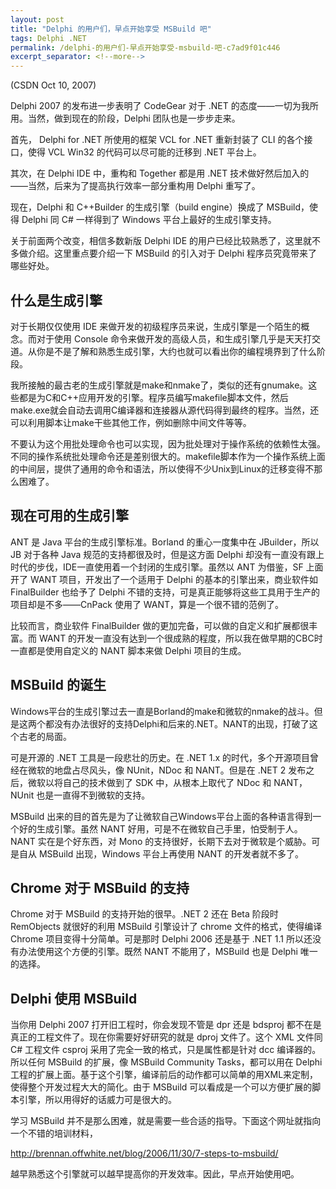 ```yaml
---
layout: post
title: "Delphi 的用户们，早点开始享受 MSBuild 吧"
tags: Delphi .NET
permalink: /delphi-的用户们-早点开始享受-msbuild-吧-c7ad9f01c446
excerpt_separator: <!--more-->
---
```

(CSDN Oct 10, 2007)

Delphi 2007 的发布进一步表明了 CodeGear 对于 .NET 的态度――一切为我所用。当然，做到现在的阶段，Delphi 团队也是一步步走来。

首先， Delphi for .NET 所使用的框架 VCL for .NET 重新封装了 CLI 的各个接口，使得 VCL Win32 的代码可以尽可能的迁移到 .NET 平台上。

其次，在 Delphi IDE 中，重构和 Together 都是用 .NET 技术做好然后加入的――当然，后来为了提高执行效率一部分重构用 Delphi 重写了。

现在，Delphi 和 C++Builder 的生成引擎（build engine）换成了 MSBuild，使得 Delphi 同 C# 一样得到了 Windows 平台上最好的生成引擎支持。

关于前面两个改变，相信多数新版 Delphi IDE 的用户已经比较熟悉了，这里就不多做介绍。这里重点要介绍一下 MSBuild 的引入对于 Delphi 程序员究竟带来了哪些好处。
<!--more-->

## 什么是生成引擎

对于长期仅仅使用 IDE 来做开发的初级程序员来说，生成引擎是一个陌生的概念。而对于使用 Console 命令来做开发的高级人员，和生成引擎几乎是天天打交道。从你是不是了解和熟悉生成引擎，大约也就可以看出你的编程境界到了什么阶段。

我所接触的最古老的生成引擎就是make和nmake了，类似的还有gnumake。这些都是为C和C++应用开发的引擎。程序员编写makefile脚本文件，然后make.exe就会自动去调用C编译器和连接器从源代码得到最终的程序。当然，还可以利用脚本让make干些其他工作，例如删除中间文件等等。

不要认为这个用批处理命令也可以实现，因为批处理对于操作系统的依赖性太强。不同的操作系统批处理命令还是差别很大的。makefile脚本作为一个操作系统上面的中间层，提供了通用的命令和语法，所以使得不少Unix到Linux的迁移变得不那么困难了。

## 现在可用的生成引擎

ANT 是 Java 平台的生成引擎标准。Borland 的重心一度集中在 JBuilder，所以 JB 对于各种 Java 规范的支持都很及时，但是这方面 Delphi 却没有一直没有跟上时代的步伐，IDE一直使用着一个封闭的生成引擎。虽然以 ANT 为借鉴，SF 上面开了 WANT 项目，开发出了一个适用于 Delphi 的基本的引擎出来，商业软件如 FinalBuilder 也给予了 Delphi 不错的支持，可是真正能够将这些工具用于生产的项目却是不多――CnPack 使用了 WANT，算是一个很不错的范例了。

比较而言，商业软件 FinalBuilder 做的更加完备，可以做的自定义和扩展都很丰富。而 WANT 的开发一直没有达到一个很成熟的程度，所以我在做早期的CBC时一直都是使用自定义的 NANT 脚本来做 Delphi 项目的生成。

## MSBuild 的诞生

Windows平台的生成引擎过去一直是Borland的make和微软的nmake的战斗。但是这两个都没有办法很好的支持Delphi和后来的.NET。NANT的出现，打破了这个古老的局面。

可是开源的 .NET 工具是一段悲壮的历史。在 .NET 1.x 的时代，多个开源项目曾经在微软的地盘占尽风头，像 NUnit，NDoc 和 NANT。但是在 .NET 2 发布之后，微软以将自己的技术做到了 SDK 中，从根本上取代了 NDoc 和 NANT，NUnit 也是一直得不到微软的支持。

MSBuild 出来的目的首先是为了让微软自己Windows平台上面的各种语言得到一个好的生成引擎。虽然 NANT 好用，可是不在微软自己手里，怕受制于人。NANT 实在是个好东西，对 Mono 的支持很好，长期下去对于微软是个威胁。可是自从 MSBuild 出现，Windows 平台上再使用 NANT 的开发者就不多了。

## Chrome 对于 MSBuild 的支持

Chrome 对于 MSBuild 的支持开始的很早。.NET 2 还在 Beta 阶段时 RemObjects 就很好的利用 MSBuild 引擎设计了 chrome 文件的格式，使得编译 Chrome 项目变得十分简单。可是那时 Delphi 2006 还是基于 .NET 1.1 所以还没有办法使用这个方便的引擎。既然 NANT 不能用了，MSBuild 也是 Delphi 唯一的选择。

## Delphi 使用 MSBuild

当你用 Delphi 2007 打开旧工程时，你会发现不管是 dpr 还是 bdsproj 都不在是真正的工程文件了。现在你需要好好研究的就是 dproj 文件了。这个 XML 文件同 C# 工程文件 csproj 采用了完全一致的格式，只是属性都是针对 dcc 编译器的。所以任何 MSBuild 的扩展，像 MSBuild Community Tasks，都可以用在 Delphi 工程的扩展上面。基于这个引擎，编译前后的动作都可以简单的用XML来定制，使得整个开发过程大大的简化。由于 MSBuild 可以看成是一个可以方便扩展的脚本引擎，所以用得好的话威力可是很大的。

学习 MSBuild 并不是那么困难，就是需要一些合适的指导。下面这个网址就指向一个不错的培训材料，

http://brennan.offwhite.net/blog/2006/11/30/7-steps-to-msbuild/

越早熟悉这个引擎就可以越早提高你的开发效率。因此，早点开始使用吧。
